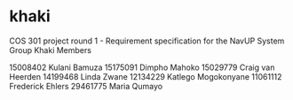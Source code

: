 # khaki
COS 301 project round 1 - Requirement specification for the NavUP System
Group Khaki Members

15008402 Kulani Bamuza
15175091 Dimpho Mahoko
15029779 Craig van Heerden
14199468 Linda Zwane
12134229 Katlego Mogokonyane
11061112 Frederick Ehlers
29461775 Maria Qumayo
